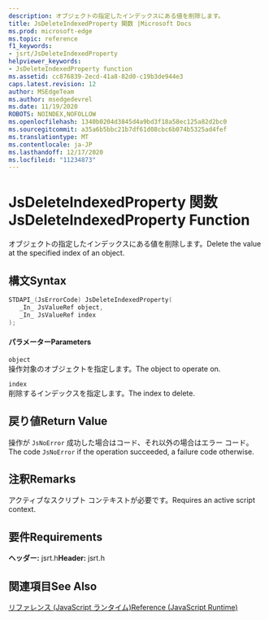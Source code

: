 ```yaml
---
description: オブジェクトの指定したインデックスにある値を削除します。
title: JsDeleteIndexedProperty 関数 |Microsoft Docs
ms.prod: microsoft-edge
ms.topic: reference
f1_keywords:
- jsrt/JsDeleteIndexedProperty
helpviewer_keywords:
- JsDeleteIndexedProperty function
ms.assetid: cc876839-2ecd-41a8-82d0-c19b3de944e3
caps.latest.revision: 12
author: MSEdgeTeam
ms.author: msedgedevrel
ms.date: 11/19/2020
ROBOTS: NOINDEX,NOFOLLOW
ms.openlocfilehash: 1340b0204d3845d4a9bd3f18a58ec125a82d2bc0
ms.sourcegitcommit: a35a6b5bbc21b7df61d08cbc6b074b5325ad4fef
ms.translationtype: MT
ms.contentlocale: ja-JP
ms.lasthandoff: 12/17/2020
ms.locfileid: "11234873"
---
```

# <span data-ttu-id="378d8-103">JsDeleteIndexedProperty 関数</span><span class="sxs-lookup"><span data-stu-id="378d8-103">JsDeleteIndexedProperty Function</span></span>

<span data-ttu-id="378d8-104">オブジェクトの指定したインデックスにある値を削除します。</span><span class="sxs-lookup"><span data-stu-id="378d8-104">Delete the value at the specified index of an object.</span></span>  
  
## <span data-ttu-id="378d8-105">構文</span><span class="sxs-lookup"><span data-stu-id="378d8-105">Syntax</span></span>  
  
```cpp  
STDAPI_(JsErrorCode) JsDeleteIndexedProperty(  
   _In_ JsValueRef object,  
   _In_ JsValueRef index  
);  
```  
  
#### <span data-ttu-id="378d8-106">パラメーター</span><span class="sxs-lookup"><span data-stu-id="378d8-106">Parameters</span></span>  
 `object`  
 <span data-ttu-id="378d8-107">操作対象のオブジェクトを指定します。</span><span class="sxs-lookup"><span data-stu-id="378d8-107">The object to operate on.</span></span>  
  
 `index`  
 <span data-ttu-id="378d8-108">削除するインデックスを指定します。</span><span class="sxs-lookup"><span data-stu-id="378d8-108">The index to delete.</span></span>  
  
## <span data-ttu-id="378d8-109">戻り値</span><span class="sxs-lookup"><span data-stu-id="378d8-109">Return Value</span></span>  
 <span data-ttu-id="378d8-110">操作が `JsNoError` 成功した場合はコード、それ以外の場合はエラー コード。</span><span class="sxs-lookup"><span data-stu-id="378d8-110">The code `JsNoError` if the operation succeeded, a failure code otherwise.</span></span>  
  
## <span data-ttu-id="378d8-111">注釈</span><span class="sxs-lookup"><span data-stu-id="378d8-111">Remarks</span></span>  
 <span data-ttu-id="378d8-112">アクティブなスクリプト コンテキストが必要です。</span><span class="sxs-lookup"><span data-stu-id="378d8-112">Requires an active script context.</span></span>  
  
## <span data-ttu-id="378d8-113">要件</span><span class="sxs-lookup"><span data-stu-id="378d8-113">Requirements</span></span>  
 <span data-ttu-id="378d8-114">**ヘッダー:** jsrt.h</span><span class="sxs-lookup"><span data-stu-id="378d8-114">**Header:** jsrt.h</span></span>  
  
## <span data-ttu-id="378d8-115">関連項目</span><span class="sxs-lookup"><span data-stu-id="378d8-115">See Also</span></span>  
 [<span data-ttu-id="378d8-116">リファレンス (JavaScript ランタイム)</span><span class="sxs-lookup"><span data-stu-id="378d8-116">Reference (JavaScript Runtime)</span></span>](../chakra-hosting/reference-javascript-runtime.md)
